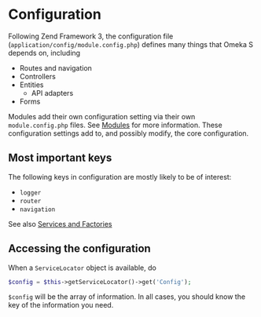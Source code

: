 # Configuration

Following Zend Framework 3, the configuration file (`application/config/module.config.php`) defines many things that Omeka S depends on, including

* Routes and navigation
* Controllers
* Entities
  * API adapters
* Forms

Modules add their own configuration setting via their own `module.config.php` files. See [Modules](modules.md) for more information. These configuration settings add to, and possibly modify, the core configuration.

## Most important keys

The following keys in configuration are mostly likely to be of interest:

* `logger`
* `router`
* `navigation`

See also [Services and Factories](services_and_factories.md)


## Accessing the configuration

When a `ServiceLocator` object is available, do 

```php
$config = $this->getServiceLocator()->get('Config');

```

`$config` will be the array of information. In all cases, you should know the key of the information you need.